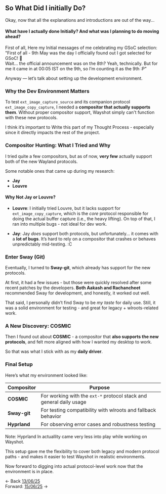 ## So What Did I initially Do?

Okay, now that all the explanations and introductions are out of the way...

#### What have I actually done Initially? And what was I planning to do moving ahead?

First of all,
Here my Initial messages of me celebrating my GSoC selection:<br>
"First of all - 9th May was the day I officially found out I got selected for GSoC! 🎉 <br>
Wait... the official announcement was on the 8th? Yeah, technically. But for me it came in at 00:05 IST on the 9th, so I’m counting it as the 9th :P"

Anyway — let’s talk about setting up the development environment.

### **Why the Dev Environment Matters**

To test `ext_image_capture_source` and its companion protocol `ext_image_copy_capture`, I needed a **compositor that actually supports them**. Without proper compositor support, Wayshot simply can't function with these new protocols.

I think it’s important to Write this part of my Thought Process - especially since it directly impacts the rest of the project.

### **Compositor Hunting: What I Tried and Why**

I tried quite a few compositors, but as of now, **very few** actually support both of the new Wayland protocols.

Some notable ones that came up during my research:

* **Jay**
* **Louvre**

#### **Why Not Jay or Louvre?**

* **Louvre**:
  I initially tried Louvre, but it lacks support for `ext_image_copy_capture`, which is the *core* protocol responsible for doing the actual buffer capture (i.e., the heavy lifting).
  On top of that, I ran into multiple bugs - not ideal for dev work.

* **Jay**:
  Jay *does* support both protocols, but unfortunately... it comes with a **lot of bugs**.
  It’s hard to rely on a compositor that crashes or behaves unpredictably mid-testing. :C

### **Enter Sway (Git)**

Eventually, I turned to **Sway-git**, which already has support for the new protocols.

At first, it had a few issues - but those were quickly resolved after some recent patches by the developers.
**Both Aakash and Rachancheet** recommended Sway for development, and honestly, it worked out well.

That said, I personally didn’t find Sway to be *my taste* for daily use.
Still, it was a solid environment for testing - and great for legacy + wlroots-related work.

### **A New Discovery: COSMIC**

Then I found out about **COSMIC** - a compositor that **also supports the new protocols**, 
and felt more aligned with how I wanted my desktop to work.

So that was what I stick with as my **daily driver**.

### **Final Setup**

Here’s what my environment looked like:

| Compositor   | Purpose                                                             |
| ------------ | ------------------------------------------------------------------- |
| **COSMIC**   | For working with the `ext-*` protocol stack and general daily usage |
| **Sway-git** | For testing compatibility with wlroots and fallback behavior        |
| **Hyprland** | For observing error cases and robustness testing                    |

Note: Hyprland In actuallity came very less into play while working on Wayshot.

This setup gave me the flexibility to cover both legacy and modern protocol paths -
and makes it easier to test Wayshot in realistic environments.

Now forward to digging into actual protocol-level work now that the environment is in place.

<- Back [13/06/25](Thought_Process_2.md)<br>
Forward: [15/06/25](Thought_Process_4.md) ->